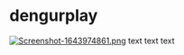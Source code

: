 # dengurplay
[![Screenshot-1643974861.png](https://i.postimg.cc/8PkT3Jxf/Screenshot-1643974861.png)](https://postimg.cc/K4VX3zGm)
text text text
